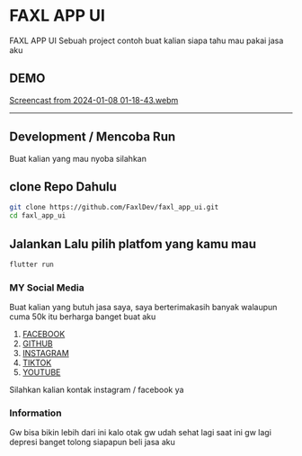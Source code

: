 # FAXL APP UI

FAXL APP UI Sebuah project contoh buat kalian siapa tahu mau pakai jasa aku

## DEMO

[Screencast from 2024-01-08 01-18-43.webm](https://github.com/FaxlDev/faxl_app_ui/assets/155615623/63827360-df69-462f-9f9b-78aa4797d02b)

---

## Development / Mencoba Run

Buat kalian yang mau nyoba silahkan

## clone Repo Dahulu
```bash
git clone https://github.com/FaxlDev/faxl_app_ui.git
cd faxl_app_ui
```

## Jalankan Lalu pilih platfom yang kamu mau
```bash
flutter run 
```

### MY Social Media
Buat kalian yang butuh jasa saya, saya berterimakasih banyak walaupun cuma 50k itu berharga banget buat aku

1. [FACEBOOK](https://web.facebook.com/profile.php?id=61555496211851)
2. [GITHUB](https://github.com/FaxlDev)
3. [INSTAGRAM](https://www.instagram.com/@faxldev)
4. [TIKTOK](https://www.tiktok.com/@faxldev)
5. [YOUTUBE](https://www.youtube.com/channel/UCLd4UKMZ1oKr4GKUwZ8Lpug)


Silahkan kalian kontak instagram / facebook ya


### Information

Gw bisa bikin lebih dari ini kalo otak gw udah sehat lagi saat ini gw lagi depresi banget tolong siapapun beli jasa aku